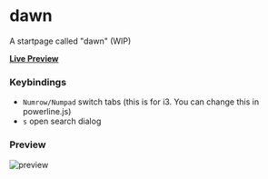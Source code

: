 # dawn
A startpage called "dawn" (WIP)

[**Live Preview**](https://0-l.github.io/dawn/?)

### Keybindings

- `Numrow/Numpad` switch tabs (this is for i3. You can change this in powerline.js)
- `s` open search dialog

### Preview
![preview](https://i.imgur.com/6ImuuEH.png)
